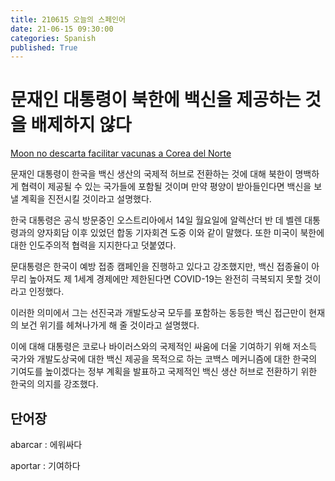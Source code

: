 ```yaml
---
title: 210615 오늘의 스페인어
date: 21-06-15 09:30:00
categories: Spanish
published: True
---
```


# 문재인 대통령이 북한에 백신을 제공하는 것을 배제하지 않다

[Moon no descarta facilitar vacunas a Corea del Norte](http://world.kbs.co.kr/service/news_view.htm?lang=s&Seq_Code=76188)

문재인 대통령이 한국을 백신 생산의 국제적 허브로 전환하는 것에 대해 북한이 명백하게 협력이 제공될 수 있는 국가들에 포함될 것이며 만약 평양이 받아들인다면 백신을 보낼 계획을 진전시킬 것이라고 설명했다.

한국 대통령은 공식 방문중인 오스트리아에서 14일 월요일에 알렉산더 반 데 벨렌 대통령과의 양자회담 이후 있었던 합동 기자회견 도중 이와 같이 말했다. 또한 미국이 북한에 대한 인도주의적 협력을 지지한다고 덧붙였다.

문대통령은 한국이 예방 접종 캠페인을 진행하고 있다고 강조했지만, 백신 접종율이 아무리 높아져도 제 1세계 경제에만 제한된다면 COVID-19는 완전히 극복되지 못할 것이라고 인정했다.

이러한 의미에서 그는 선진국과 개발도상국 모두를 포함하는 동등한 백신 접근만이 현재의 보건 위기를 헤쳐나가게 해 줄 것이라고 설명했다.

이에 대해 대통령은 코로나 바이러스와의 국제적인 싸움에 더울 기여하기 위해 저소득 국가와 개발도상국에 대한 백신 제공을 목적으로 하는 코백스 메커니즘에 대한 한국의 기여도를 높이겠다는 정부 계획을 발표하고 국제적인 백신 생산 허브로 전환하기 위한 한국의 의지를 강조했다.

## 단어장

abarcar : 에워싸다

aportar : 기여하다
